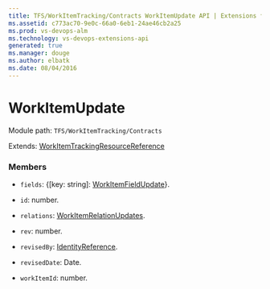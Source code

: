 ```yaml
---
title: TFS/WorkItemTracking/Contracts WorkItemUpdate API | Extensions for Visual Studio Team Services
ms.assetid: c773ac70-9e0c-66a0-6eb1-24ae46cb2a25
ms.prod: vs-devops-alm
ms.technology: vs-devops-extensions-api
generated: true
ms.manager: douge
ms.author: elbatk
ms.date: 08/04/2016
---
```


# WorkItemUpdate

Module path: `TFS/WorkItemTracking/Contracts`

Extends: [WorkItemTrackingResourceReference](../../../TFS/WorkItemTracking/Contracts/WorkItemTrackingResourceReference.md)

### Members

* `fields`: {[key: string]: [WorkItemFieldUpdate](../../../TFS/WorkItemTracking/Contracts/WorkItemFieldUpdate.md)}. 

* `id`: number. 

* `relations`: [WorkItemRelationUpdates](../../../TFS/WorkItemTracking/Contracts/WorkItemRelationUpdates.md). 

* `rev`: number. 

* `revisedBy`: [IdentityReference](../../../TFS/WorkItemTracking/Contracts/IdentityReference.md). 

* `revisedDate`: Date. 

* `workItemId`: number. 

